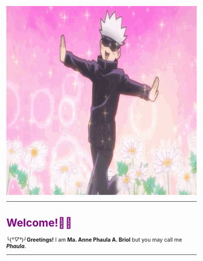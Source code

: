<!--# mapa-briol23.github.io-->

<p align="center"><img height="500" src="gojo.gif"></p>

<hr>

<h1> <span style='color: purple;'> Welcome!👋🏽 </span> </h1>

╰(*°▽°*)╯**Greetings!** I am **Ma. Anne Phaula A. Briol** but you may call me ***Phaula***.

<hr>